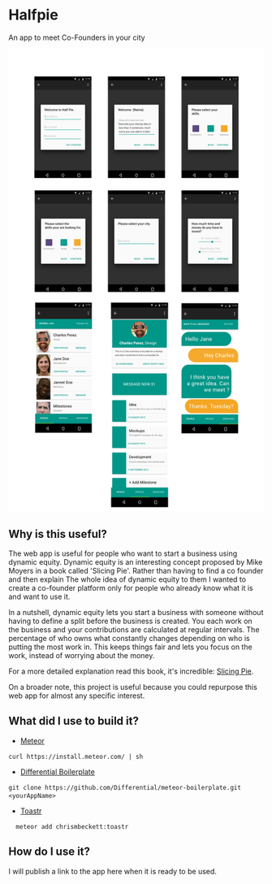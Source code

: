 # Halfpie
An app to meet Co-Founders in your city

<img src='halfPie.png'/>

## Why is this useful?

The web app is useful for people who want to start a business using dynamic equity. Dynamic equity is an interesting concept proposed by Mike Moyers in a book called 'Slicing Pie'. Rather than having to find a co founder and then explain The whole idea of dynamic equity to them I wanted to create a co-founder platform only for people who already know what it is and want to use it.

In a nutshell, dynamic equity lets you start a business with someone without having to define a split before the business is created. You each work on the business and your contributions are calculated at regular intervals. The percentage of who owns what constantly changes depending on who is putting the most work in. This keeps things fair and lets you focus on the work, instead of worrying about the money.

For a more detailed explanation read this book, it's incredible: [Slicing Pie](http://amzn.to/1IiValf).

On a broader note, this project is useful because you could repurpose this web app for almost any specific interest.

## What did I use to build it?

+ [Meteor](https://www.meteor.com/install)
```
curl https://install.meteor.com/ | sh
```
+ [Differential Boilerplate](https://github.com/Differential/meteor-boilerplate) <br/>
```
git clone https://github.com/Differential/meteor-boilerplate.git <yourAppName>
```
+ [Toastr](https://github.com/chrismbeckett/meteor-toastr)
```
  meteor add chrismbeckett:toastr
 ```

## How do I use it?

I will publish a link to the app here when it is ready to be used.
